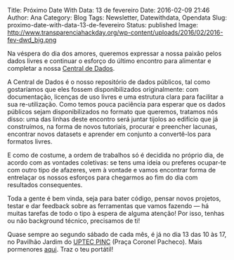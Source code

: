 Title: Próximo Date With Data: 13 de fevereiro
Date: 2016-02-09 21:46
Author: Ana
Category: Blog
Tags: Newsletter, Datewithdata, Opendata
Slug: proximo-date-with-data-13-de-fevereiro
Status: published
Image: http://www.transparenciahackday.org/wp-content/uploads/2016/02/2016-fev-dwd_big.png

Na véspera do dia dos amores, queremos expressar a nossa paixão pelos dados livres e continuar o esforço do último encontro para alimentar e completar a nossa [Central de Dados](http://centraldedados.pt).

A Central de Dados é o nosso repositório de dados públicos, tal como gostaríamos que eles fossem disponibilizados originalmente: com documentação, licenças de uso livres e uma estrutura clara para facilitar a sua re-utilização. Como temos pouca paciência para esperar que os dados públicos sejam disponibilizados no formato que queremos, tratamos nós disso: uma das linhas deste encontro será juntar tijolos ao edifício que já construímos, na forma de novos tutoriais, procurar e preencher lacunas, encontrar novos datasets e aprender em conjunto a convertê-los para formatos livres.

E como de costume, a ordem de trabalhos só é decidida no próprio dia, de acordo com as vontades coletivas: se tens uma ideia ou preferes ocupar-te com outro tipo de afazeres, vem à vontade e vamos encontrar forma de entrelaçar os nossos esforços para chegarmos ao fim do dia com resultados consequentes.

Toda a gente é bem vinda, seja para bater código, pensar novos projetos, testar e dar feedback sobre as ferramentas que vamos fazendo — há muitas tarefas de todo o tipo à espera de alguma atenção! Por isso, tenhas ou não background técnico, precisamos de ti!

Quase sempre ao segundo sábado de cada mês, é já no dia 13 das 10 às 17, no Pavilhão Jardim do [UPTEC PINC](http://uptec.up.pt/uptec/polo-das-industrias-criativas) (Praça Coronel Pacheco). Mais pormenores [aqui](http://datewithdata.pt/). Traz o teu portátil!
